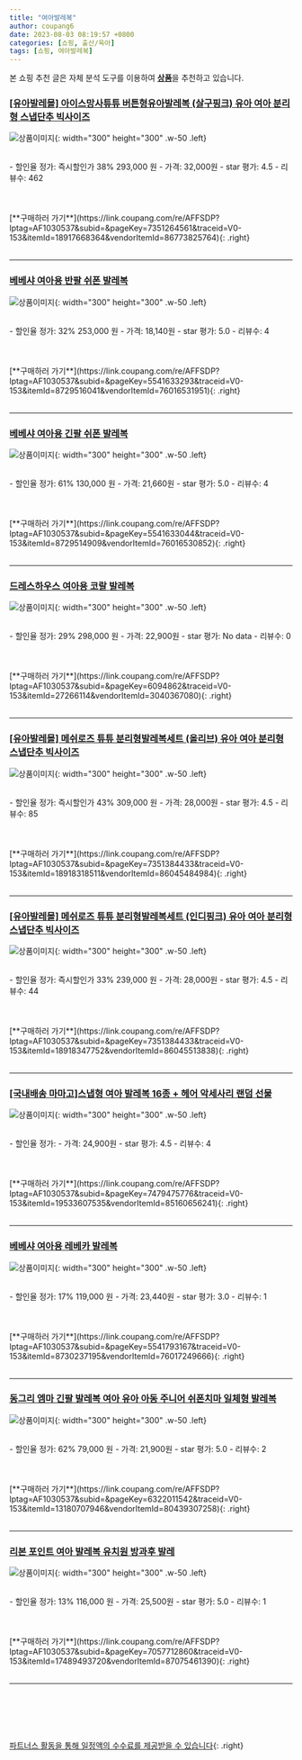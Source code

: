 ```yaml
---
title: "여아발레복"
author: coupang6
date: 2023-08-03 08:19:57 +0800
categories: [쇼핑, 출산/육아]
tags: [쇼핑, 여아발레복]
---
```


본 쇼핑 추천 글은 자체 분석 도구를 이용하여 [**상품**](https://link.coupang.com/a/bao1ui)을 추천하고 있습니다.

### [[유아발레몰] 아이스망사튜튜 버튼형유아발레복 (살구핑크) 유아 여아 분리형 스냅단추 빅사이즈](https://link.coupang.com/re/AFFSDP?lptag=AF1030537&subid=&pageKey=7351264561&traceid=V0-153&itemId=18917668364&vendorItemId=86773825764)

![상품이미지](https://thumbnail10.coupangcdn.com/thumbnails/remote/230x230ex/image/vendor_inventory/ed3f/f1da63a39190ae133b23bb75e4f4f7378923e18dff4e896a4deff7414edd.jpg){: width="300" height="300" .w-50 .left}


<br>
- 할인율 정가: 즉시할인가 38%  293,000   원
- 가격: 32,000원
- star 평가: 4.5
- 리뷰수: 462
<br>
<br>
<br>
<br>
[**구매하러 가기**](https://link.coupang.com/re/AFFSDP?lptag=AF1030537&subid=&pageKey=7351264561&traceid=V0-153&itemId=18917668364&vendorItemId=86773825764){: .right}
<br>
<br>

---

### [베베샤 여아용 반팔 쉬폰 발레복](https://link.coupang.com/re/AFFSDP?lptag=AF1030537&subid=&pageKey=5541633293&traceid=V0-153&itemId=8729516041&vendorItemId=76016531951)

![상품이미지](https://thumbnail6.coupangcdn.com/thumbnails/remote/230x230ex/image/retail/images/2021/05/20/14/1/c6db36c4-f9ca-4841-b822-1b56a3544227.jpg){: width="300" height="300" .w-50 .left}


<br>
- 할인율 정가: 32%  253,000   원
- 가격: 18,140원
- star 평가: 5.0
- 리뷰수: 4
<br>
<br>
<br>
<br>
[**구매하러 가기**](https://link.coupang.com/re/AFFSDP?lptag=AF1030537&subid=&pageKey=5541633293&traceid=V0-153&itemId=8729516041&vendorItemId=76016531951){: .right}
<br>
<br>

---

### [베베샤 여아용 긴팔 쉬폰 발레복](https://link.coupang.com/re/AFFSDP?lptag=AF1030537&subid=&pageKey=5541633044&traceid=V0-153&itemId=8729514909&vendorItemId=76016530852)

![상품이미지](https://thumbnail8.coupangcdn.com/thumbnails/remote/230x230ex/image/retail/images/2021/05/20/14/3/d0059d66-263c-4182-870b-ea60426339ea.jpg){: width="300" height="300" .w-50 .left}


<br>
- 할인율 정가: 61%  130,000   원
- 가격: 21,660원
- star 평가: 5.0
- 리뷰수: 4
<br>
<br>
<br>
<br>
[**구매하러 가기**](https://link.coupang.com/re/AFFSDP?lptag=AF1030537&subid=&pageKey=5541633044&traceid=V0-153&itemId=8729514909&vendorItemId=76016530852){: .right}
<br>
<br>

---

### [드레스하우스 여아용 코랄 발레복](https://link.coupang.com/re/AFFSDP?lptag=AF1030537&subid=&pageKey=6094862&traceid=V0-153&itemId=27266114&vendorItemId=3040367080)

![상품이미지](https://thumbnail9.coupangcdn.com/thumbnails/remote/230x230ex/image/retail/images/2016/08/09/16/9/a8819e58-cd95-4de3-9f2f-b76097f296cd.jpg){: width="300" height="300" .w-50 .left}


<br>
- 할인율 정가: 29%  298,000   원
- 가격: 22,900원
- star 평가: No data
- 리뷰수: 0
<br>
<br>
<br>
<br>
[**구매하러 가기**](https://link.coupang.com/re/AFFSDP?lptag=AF1030537&subid=&pageKey=6094862&traceid=V0-153&itemId=27266114&vendorItemId=3040367080){: .right}
<br>
<br>

---

### [[유아발레몰] 메쉬로즈 튜튜 분리형발레복세트 (올리브) 유아 여아 분리형 스냅단추 빅사이즈](https://link.coupang.com/re/AFFSDP?lptag=AF1030537&subid=&pageKey=7351384433&traceid=V0-153&itemId=18918318511&vendorItemId=86045484984)

![상품이미지](https://thumbnail8.coupangcdn.com/thumbnails/remote/230x230ex/image/vendor_inventory/bcb3/bcbd04c5c77094da4687eeb03a5dc68a6caccf40b4b812a0bc92871733f6.jpg){: width="300" height="300" .w-50 .left}


<br>
- 할인율 정가: 즉시할인가 43%  309,000   원
- 가격: 28,000원
- star 평가: 4.5
- 리뷰수: 85
<br>
<br>
<br>
<br>
[**구매하러 가기**](https://link.coupang.com/re/AFFSDP?lptag=AF1030537&subid=&pageKey=7351384433&traceid=V0-153&itemId=18918318511&vendorItemId=86045484984){: .right}
<br>
<br>

---

### [[유아발레몰] 메쉬로즈 튜튜 분리형발레복세트 (인디핑크) 유아 여아 분리형 스냅단추 빅사이즈](https://link.coupang.com/re/AFFSDP?lptag=AF1030537&subid=&pageKey=7351384433&traceid=V0-153&itemId=18918347752&vendorItemId=86045513838)

![상품이미지](https://thumbnail7.coupangcdn.com/thumbnails/remote/230x230ex/image/vendor_inventory/8597/58bde36bc69a09fdc995f6255bff1afba713d4997eaf46168da0dae910ba.jpg){: width="300" height="300" .w-50 .left}


<br>
- 할인율 정가: 즉시할인가 33%  239,000   원
- 가격: 28,000원
- star 평가: 4.5
- 리뷰수: 44
<br>
<br>
<br>
<br>
[**구매하러 가기**](https://link.coupang.com/re/AFFSDP?lptag=AF1030537&subid=&pageKey=7351384433&traceid=V0-153&itemId=18918347752&vendorItemId=86045513838){: .right}
<br>
<br>

---

### [[국내배송 마마고]스냅형 여아 발레복 16종 + 헤어 악세사리 랜덤 선물](https://link.coupang.com/re/AFFSDP?lptag=AF1030537&subid=&pageKey=7479475776&traceid=V0-153&itemId=19533607535&vendorItemId=85160656241)

![상품이미지](https://thumbnail9.coupangcdn.com/thumbnails/remote/230x230ex/image/vendor_inventory/f722/3d71292f570bcf107e18e3c0eb5a73d46c03fcc579cef336ae2447d22ea3.jpeg){: width="300" height="300" .w-50 .left}


<br>
- 할인율 정가: 
- 가격: 24,900원
- star 평가: 4.5
- 리뷰수: 4
<br>
<br>
<br>
<br>
[**구매하러 가기**](https://link.coupang.com/re/AFFSDP?lptag=AF1030537&subid=&pageKey=7479475776&traceid=V0-153&itemId=19533607535&vendorItemId=85160656241){: .right}
<br>
<br>

---

### [베베샤 여아용 레베카 발레복](https://link.coupang.com/re/AFFSDP?lptag=AF1030537&subid=&pageKey=5541793167&traceid=V0-153&itemId=8730237195&vendorItemId=76017249666)

![상품이미지](https://thumbnail6.coupangcdn.com/thumbnails/remote/230x230ex/image/rs_quotation_api/musdxlr1/0a140b17fb284db2a3dc4c3d1a1f551c.jpg){: width="300" height="300" .w-50 .left}


<br>
- 할인율 정가: 17%  119,000   원
- 가격: 23,440원
- star 평가: 3.0
- 리뷰수: 1
<br>
<br>
<br>
<br>
[**구매하러 가기**](https://link.coupang.com/re/AFFSDP?lptag=AF1030537&subid=&pageKey=5541793167&traceid=V0-153&itemId=8730237195&vendorItemId=76017249666){: .right}
<br>
<br>

---

### [동그리 엠마 긴팔 발레복 여아 유아 아동 주니어 쉬폰치마 일체형 발레복](https://link.coupang.com/re/AFFSDP?lptag=AF1030537&subid=&pageKey=6322011542&traceid=V0-153&itemId=13180707946&vendorItemId=80439307258)

![상품이미지](https://thumbnail8.coupangcdn.com/thumbnails/remote/230x230ex/image/vendor_inventory/0c5a/3687f810afdc6d254ab41ac5ba2933ee0be464c4c0e3108cf6bf6047ec27.jpg){: width="300" height="300" .w-50 .left}


<br>
- 할인율 정가: 62%  79,000   원
- 가격: 21,900원
- star 평가: 5.0
- 리뷰수: 2
<br>
<br>
<br>
<br>
[**구매하러 가기**](https://link.coupang.com/re/AFFSDP?lptag=AF1030537&subid=&pageKey=6322011542&traceid=V0-153&itemId=13180707946&vendorItemId=80439307258){: .right}
<br>
<br>

---

### [리본 포인트 여아 발레복 유치원 방과후 발레](https://link.coupang.com/re/AFFSDP?lptag=AF1030537&subid=&pageKey=7057712860&traceid=V0-153&itemId=17489493720&vendorItemId=87075461390)

![상품이미지](https://thumbnail8.coupangcdn.com/thumbnails/remote/230x230ex/image/vendor_inventory/9039/523f8f15e4b3ba8e4564794a2a436064a08fcdad0f5686d376c4b34d3c27.jpg){: width="300" height="300" .w-50 .left}


<br>
- 할인율 정가: 13%  116,000   원
- 가격: 25,500원
- star 평가: 5.0
- 리뷰수: 1
<br>
<br>
<br>
<br>
[**구매하러 가기**](https://link.coupang.com/re/AFFSDP?lptag=AF1030537&subid=&pageKey=7057712860&traceid=V0-153&itemId=17489493720&vendorItemId=87075461390){: .right}
<br>
<br>

---
<br><br><br><br><br> [파트너스 활동을 통해 일정액의 수수료를 제공받을 수 있습니다](https://link.coupang.com/a/bao1ui){: .right}